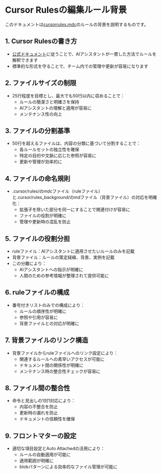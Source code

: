 # Cursor Rulesの編集ルール背景

このドキュメントは[cursorrules.mdc](./../rules/cursorrules.mdc)のルールの背景を説明するものです。

## 1. Cursor Rulesの書き方
- [公式ドキュメント](https://docs.cursor.com/context/rules)に従うことで、AIアシスタントが一貫した方法でルールを解釈できます
- 標準的な形式を守ることで、チーム内での管理や更新が容易になります

## 2. ファイルサイズの制限
- 25行程度を目標とし、最大でも50行以内に収めることで：
  - ルールの簡潔さと明確さを保持
  - AIアシスタントの理解と適用が容易に
  - メンテナンス性の向上

## 3. ファイルの分割基準
- 50行を超えるファイルは、内容の分類に基づいて分割することで：
  - 各ルールセットの独立性を確保
  - 特定の目的や文脈に応じた参照が容易に
  - 更新や管理が効率的に

## 4. ファイルの命名規則
- .cursor/rules/のmdcファイル（ruleファイル）と.cursor/rules_background/のmdファイル（背景ファイル）の対応を明確化：
  - 拡張子を除いた部分を同一にすることで関連付けが容易に
  - ファイルの役割が明確に
  - 管理や更新時の混乱を防止

## 5. ファイルの役割分担
- ruleファイル：AIアシスタントに適用させたいルールのみを記載
- 背景ファイル：ルールの策定経緯、背景、実例を記載
- この分離により：
  - AIアシスタントへの指示が明確に
  - 人間のための参考情報が整理されて提供可能に

## 6. ruleファイルの構成
- 番号付きリストのみでの構成により：
  - ルールの順序性が明確に
  - 参照や引用が容易に
  - 背景ファイルとの対応が明確に

## 7. 背景ファイルのリンク構造
- 背景ファイルからruleファイルへのリンク設定により：
  - 関連するルールへの素早いアクセスが可能に
  - ドキュメント間の関係性が明確に
  - メンテナンス時の整合性チェックが容易に

## 8. ファイル間の整合性
- 命令と見出しの1対1対応により：
  - 内容の不整合を防止
  - 更新時の漏れを防止
  - ドキュメントの信頼性を確保

## 9. フロントマターの設定
- 適切な項目設定とAuto Attachedの活用により：
  - ルールの自動適用が可能に
  - 適用範囲が明確に
  - blobパターンによる効率的なファイル管理が可能に 
